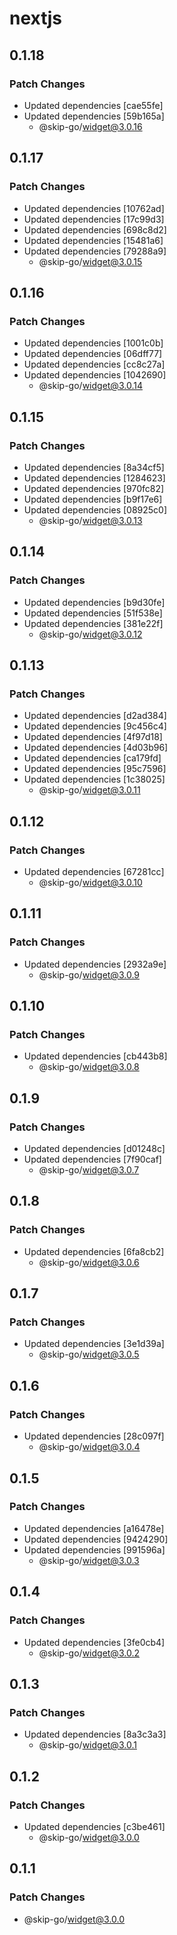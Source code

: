 # nextjs

## 0.1.18

### Patch Changes

- Updated dependencies [cae55fe]
- Updated dependencies [59b165a]
  - @skip-go/widget@3.0.16

## 0.1.17

### Patch Changes

- Updated dependencies [10762ad]
- Updated dependencies [17c99d3]
- Updated dependencies [698c8d2]
- Updated dependencies [15481a6]
- Updated dependencies [79288a9]
  - @skip-go/widget@3.0.15

## 0.1.16

### Patch Changes

- Updated dependencies [1001c0b]
- Updated dependencies [06dff77]
- Updated dependencies [cc8c27a]
- Updated dependencies [1042690]
  - @skip-go/widget@3.0.14

## 0.1.15

### Patch Changes

- Updated dependencies [8a34cf5]
- Updated dependencies [1284623]
- Updated dependencies [970fc82]
- Updated dependencies [b9f17e6]
- Updated dependencies [08925c0]
  - @skip-go/widget@3.0.13

## 0.1.14

### Patch Changes

- Updated dependencies [b9d30fe]
- Updated dependencies [51f538e]
- Updated dependencies [381e22f]
  - @skip-go/widget@3.0.12

## 0.1.13

### Patch Changes

- Updated dependencies [d2ad384]
- Updated dependencies [9c456c4]
- Updated dependencies [4f97d18]
- Updated dependencies [4d03b96]
- Updated dependencies [ca179fd]
- Updated dependencies [95c7596]
- Updated dependencies [1c38025]
  - @skip-go/widget@3.0.11

## 0.1.12

### Patch Changes

- Updated dependencies [67281cc]
  - @skip-go/widget@3.0.10

## 0.1.11

### Patch Changes

- Updated dependencies [2932a9e]
  - @skip-go/widget@3.0.9

## 0.1.10

### Patch Changes

- Updated dependencies [cb443b8]
  - @skip-go/widget@3.0.8

## 0.1.9

### Patch Changes

- Updated dependencies [d01248c]
- Updated dependencies [7f90caf]
  - @skip-go/widget@3.0.7

## 0.1.8

### Patch Changes

- Updated dependencies [6fa8cb2]
  - @skip-go/widget@3.0.6

## 0.1.7

### Patch Changes

- Updated dependencies [3e1d39a]
  - @skip-go/widget@3.0.5

## 0.1.6

### Patch Changes

- Updated dependencies [28c097f]
  - @skip-go/widget@3.0.4

## 0.1.5

### Patch Changes

- Updated dependencies [a16478e]
- Updated dependencies [9424290]
- Updated dependencies [991596a]
  - @skip-go/widget@3.0.3

## 0.1.4

### Patch Changes

- Updated dependencies [3fe0cb4]
  - @skip-go/widget@3.0.2

## 0.1.3

### Patch Changes

- Updated dependencies [8a3c3a3]
  - @skip-go/widget@3.0.1

## 0.1.2

### Patch Changes

- Updated dependencies [c3be461]
  - @skip-go/widget@3.0.0

## 0.1.1

### Patch Changes

- @skip-go/widget@3.0.0
